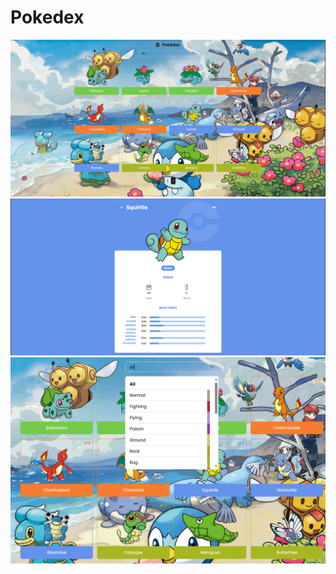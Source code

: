 # Pokedex #
![image](/src/assets/index.png)
![image](/src/assets/dentro.png)
![image](/src/assets/index2.png)
